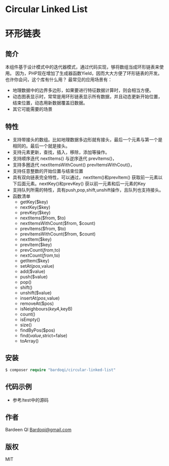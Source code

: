 # Circular Linked List
# 环形链表
## 简介
本组件基于设计模式中的迭代器模式，通过代码实现，够将数组当成环形链表来使用。
因为，PHP现在增加了生成器函数Yield，因而大大方便了环形链表的开发。
也许你会问，这个库有什么用？
最常见的应用场景有：
* 地理数据中的边界多边形，如果要进行特征数据计算时，则会相当方便。
* 动态图表显示时，常常是用环形链表显示所有数据，并且动态更新开始位置，结束位置，动态用新数据覆盖旧数据。
* 其它可能需要的场景

## 特性
* 支持带接头的数组。比如地理数据多边形就有接头，最后一个元素与第一个是相同的。最后一个就是接头。
* 支持元素更新，查找，插入，移除，添加等操作。
* 支持顺序迭代 nextItems() 与逆序迭代 prevItems()，
* 支持多圈迭代 nextItemsWithCount()  prevItemsWithCout()，
* 支持任意整数的开始位置与结束位置
* 具有双向链表完全特性，可以通过，nextItem()和prevItem() 获取前一元素以下后面元素。nextKey()和prevKey() 获以前一元素和后一元素的Key
* 支持队列所需的特性，具有push,pop,shift,unshift操作，且队列也支持接头。
* 函数清单
     + getKey($key)
     + nextKey($key)
     + prevKey($key)
     + nextItems($from, $to)
     + nextItemsWithCount($from, $count)
     + prevItems($from, $to)
     + prevItemsWithCount($from, $count)
     + nextItem($key)
     + prevItem($key)
     + prevCount($from,$to)
     + nextCount($from,$to)
     + getItem($key)
     + setAt($pos,$value)
     + add($value)
     + push($value)
     + pop()
     + shift()
     + unshift($value)
     + insertAt($pos,$value)
     + removeAt($pos)
     + isNeighbours($keyA,$keyB)
     + count()
     + isEmpty()
     + size()
     + findByPos($pos)
     + find($value,$strict=false)
     + toArray()
  
## 安装
```php
$ composer require "bardoqi/circular-linked-list"
```

## 代码示例
* 参考/test中的源码

## 作者
Bardeen QI <Bardoqi@gmail.com>

## 版权
MIT

